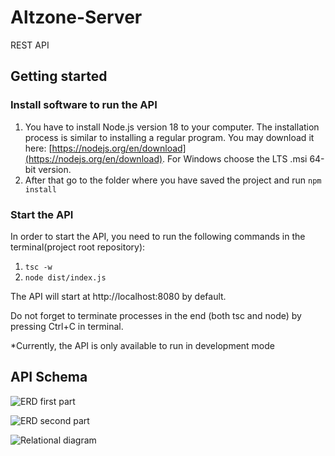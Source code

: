 # Altzone-Server
REST API

## Getting started

### Install software to run the API
1. You have to install Node.js version 18 to your computer. The installation process is similar to installing a regular program. 
You may download it here: [https://nodejs.org/en/download](https://nodejs.org/en/download). For Windows choose the LTS .msi 64-bit version.
2. After that go to the folder where you have saved the project and run ```npm install```

### Start the API
In order to start the API, you need to run the following commands in the terminal(project root repository):
1. ```tsc -w```
2. ```node dist/index.js```

The API will start at http://localhost:8080 by default.

Do not forget to terminate processes in the end (both tsc and node) by pressing Ctrl+C in terminal.

*Currently, the API is only available to run in development mode

## API Schema

![ERD first part](https://github.com/Alt-Org/Altzone-Server/tree/main/doc/img/ERD1.png)

![ERD second part](https://github.com/Alt-Org/Altzone-Server/tree/main/doc/img/ERD2.png)

![Relational diagram](https://github.com/Alt-Org/Altzone-Server/tree/main/doc/img/Relational.png)
